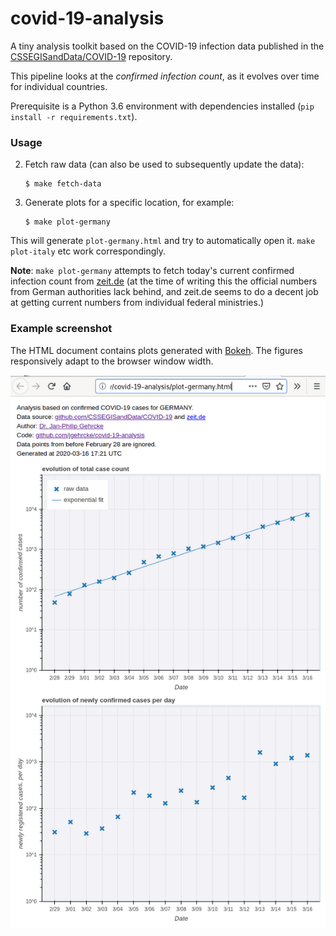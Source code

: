# covid-19-analysis

A tiny analysis toolkit based on the COVID-19 infection data published in the
[CSSEGISandData/COVID-19](https://github.com/CSSEGISandData/COVID-19)
repository.

This pipeline looks at the _confirmed infection count_, as it evolves over time
for individual countries.

Prerequisite is a Python 3.6 environment with dependencies installed (`pip install -r requirements.txt`).

### Usage

2. Fetch raw data (can also be used to subsequently update the data):

   ```
   $ make fetch-data
   ```

3. Generate plots for a specific location, for example:

   ```
   $ make plot-germany
   ```

This will generate `plot-germany.html` and try to automatically open it.
`make plot-italy` etc work correspondingly.

**Note**: `make plot-germany` attempts to fetch today's current confirmed infection count
from [zeit.de](https://www.zeit.de/) (at the time of writing this the official
numbers from German authorities lack behind, and zeit.de seems to do a decent
job at getting current numbers from individual federal ministries.)

### Example screenshot

The HTML document contains plots generated with
[Bokeh](https://docs.bokeh.org/en/latest/index.html). The figures responsively
adapt to the browser window width.

![covid-19-analysis example screenshot](https://raw.githubusercontent.com/jgehrcke/covid-19-analysis/master/screenshot.png "covid-19-analysis")
